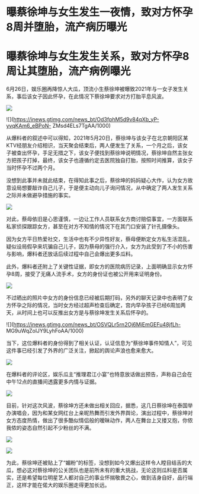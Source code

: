 # 曝蔡徐坤与女生发生一夜情，致对方怀孕8周并堕胎，流产病历曝光

# 曝蔡徐坤与女生发生关系，致对方怀孕8周让其堕胎，流产病例曝光

6月26日，娱乐圈再降惊人大瓜，顶流小生蔡徐坤被曝致2021年与一女子发生关系，事后该女子因此怀孕，在此情况下蔡徐坤要求对方打胎平息风波。

![](https://inews.gtimg.com/news_bt/OZc5rU9yI7db6DYA5X6Ce1JUz6T-GBAcySzh_t0SXyGA0AA/1000)

![](https://inews.gtimg.com/news_bt/Od3fphM5d9v84qXb_yP-yvqKAm6_eBPoN-
ZMsd4ELs7TgAA/1000)

从爆料者的叙述中可以得知，2021年5月20日，蔡徐坤与该女子在北京朝阳区某KTV经朋友介绍相识，当天聚会结束后，两人便发生了关系，一个月之后，该女子被查出怀孕，手足无措之下，该女子便找到蔡徐坤说明情况，蔡徐坤自然主张女方把孩子打掉，最终，该女子也遵循约定去医院独自打胎，按照时间推算，该女子当时怀孕不过两个月。

没想到此事并未就此结束，在得知此事之后，蔡徐坤的妈妈疑心大作，认为女方故意设局想要敲诈自己儿子，于是便主动向儿子询问情况，从中确定了两人发生关系之际并未做避孕措施的事实。

![](https://inews.gtimg.com/news_bt/OoqfZ3FTY7TJExCJA0d2nqXMhcQoMGp4NtKLKQvxc8LEEAA/1000)

对此，蔡母依旧是心思谨慎，一边让工作人员联系女方商讨赔偿事宜，一方面联系私家侦探跟踪女方，甚至在对方不知情的情况下在其门口安装了针孔摄像头。

因为女方平日热爱社交，生活中也有不少异性好友，蔡母便断定女方私生活混乱，疑似设局假孕来坑骗自己儿子，因为蔡母的强行介入，女方为此受到了不小的伤害与影响，爆料者还放话后续过程中自己会爆出更多瓜料。

此外，爆料者还附上了关键性证据，即女方的医院病历记录，上面明确显示女方怀孕8周，接受了无痛人流手术，女方的身份证也被公开用来证明身份。

![](https://inews.gtimg.com/news_bt/OQ0xoI36axzYE9-3aaBRg9EgCAH2WV-846ExwekLL99LgAA/1000)

不过晒出的照片中女方的身份信息已经被后期打码，另外的聊天记录中也表明了女方怀孕之际的情况，当时女方经过超声检查后确定，宫内早孕孩子已经6周加两天，从时间上也可以反推出女方是与蔡徐坤发生关系后怀孕的。

![](https://inews.gtimg.com/news_bt/OSVQLr5rn2Oj6MjEmGEFu48jfLh-
MG9uWqZolJY9LyhFoAA/1000)

当下，这位爆料者的身份得到了相关认证，认证信息为“蔡徐坤事件知情人”，可见这件事已经引发了外界的广泛关注，掀起的舆论声浪也愈来愈大。

![](https://inews.gtimg.com/news_bt/OOKR6mSmFMax4Zci1oT1N5GUKWaO-7nbx8vGACPPx0pOwAA/1000)

在爆料者的评论区，娱乐瓜主“推理君江小宴”也特意放话做出预告，声称自己会在中午12点的直播间透露更多内情与证据。

![](https://inews.gtimg.com/news_bt/OK2OnlzzBOwlnxbqe0UXMaGmCWFX5cBWvQyd4QJLH0OB4AA/1000)

目前，针对这次风波，蔡徐坤方还未做出相关回应，据悉，这几日蔡徐坤在泰国举办演唱会，因为和某女网红台上亲昵热舞而引发外界舆论，演出过程中，蔡徐坤对女方态度热情，做出了很多酷似情侣般的暧昧动作，两人在舞台上又搂又抱，你侬我侬的姿态自然引起不少粉丝的不满。

![](https://inews.gtimg.com/news_bt/O6WCvhDFoMvlkVa1lIjQEB7okD2dkKDItx3mLP1L2hvvsAA/1000)

![](https://inews.gtimg.com/news_bt/O9YDqjYumAcd1zX-2K0BRlwJf5lQftr_8gK3ctDhmdbeEAA/1000)

为此，蔡徐坤还被贴上了“媚粉”的标签，没想到如今又爆出这样令人瞠目结舌的大瓜，想必这对蔡徐坤的公关团队也是前所未有的重大挑战，无论这则瓜料是否属实，还是希望每位明星艺人都对自己的事业怀揣敬畏之心，做到洁身自好，品行端正，这样才能在偌大的娱乐圈走得更加长远。

